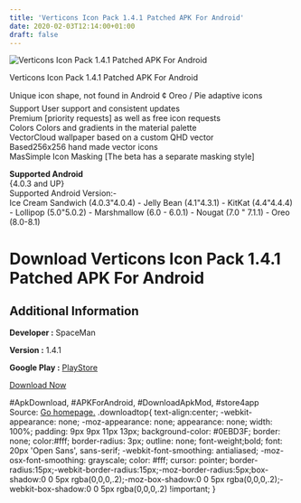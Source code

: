 ```yaml
---
title: 'Verticons Icon Pack 1.4.1 Patched APK For Android'
date: 2020-02-03T12:14:00+01:00
draft: false
---
```


![Verticons Icon Pack 1.4.1 Patched APK For Android](https://i1.wp.com/apkhome.net/wp-content/uploads/2018/12/Verticons-Icon-Pack-1.4.1.png "Verticons Icon Pack 1.4.1 Patched APK For Android")

  

Verticons Icon Pack 1.4.1 Patched APK For Android

Unique icon shape, not found in Android ¢ Oreo / Pie adaptive icons  
Support User support and consistent updates  
Premium \[priority requests\] as well as free icon requests  
Colors Colors and gradients in the material palette  
VectorCloud wallpaper based on a custom QHD vector  
Based256x256 hand made vector icons  
MasSimple Icon Masking \[The beta has a separate masking style\]

**Supported Android**  
{4.0.3 and UP}  
Supported Android Version:-  
Ice Cream Sandwich (4.0.3"4.0.4) - Jelly Bean (4.1"4.3.1) - KitKat (4.4"4.4.4) - Lollipop (5.0"5.0.2) - Marshmallow (6.0 - 6.0.1) - Nougat (7.0 " 7.1.1) - Oreo (8.0-8.1)

Download Verticons Icon Pack 1.4.1 Patched APK For Android
==========================================================

Additional Information
----------------------

**Developer :** SpaceMan

**Version :** 1.4.1

**Google Play :** [PlayStore](https://play.google.com/store/apps/details?id=com.spaceman.verticonspro)

  

[Download Now](https://store4app.co/post/verticons-icon-pack-1-4-1-patched-apk-for-android_1573670649)

  
#ApkDownload, #APKForAndroid, #DownloadApkMod, #store4app  
Source: [Go homepage.](https://store4app.co/post/verticons-icon-pack-1-4-1-patched-apk-for-android_1573670649) .downloadtop{ text-align:center; -webkit-appearance: none; -moz-appearance: none; appearance: none; width: 100%; padding: 9px 9px 11px 13px; background-color: #0EBD3F; border: none; color:#fff; border-radius: 3px; outline: none; font-weight;bold; font: 20px 'Open Sans', sans-serif; -webkit-font-smoothing: antialiased; -moz-osx-font-smoothing: grayscale; color: #fff; cursor: pointer; border-radius:15px;-webkit-border-radius:15px;-moz-border-radius:5px;box-shadow:0 0 5px rgba(0,0,0,.2);-moz-box-shadow:0 0 5px rgba(0,0,0,.2);-webkit-box-shadow:0 0 5px rgba(0,0,0,.2) !important; }
